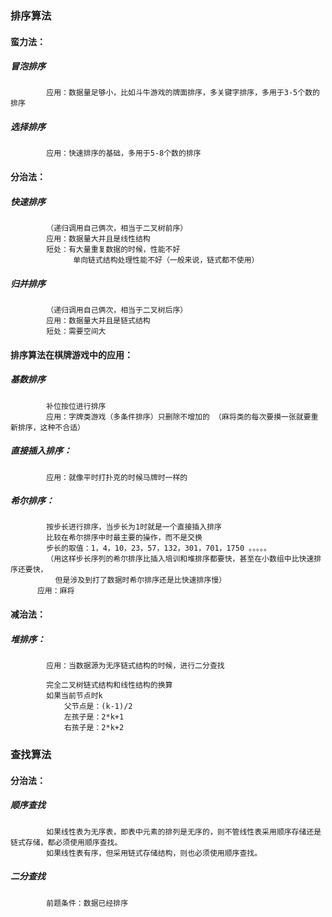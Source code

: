 
### 排序算法
    
#### 蛮力法：
  ##### 冒泡排序
            应用：数据量足够小，比如斗牛游戏的牌面排序，多关键字排序，多用于3-5个数的排序
  ##### 选择排序
            应用：快速排序的基础，多用于5-8个数的排序
            
#### 分治法：
  ##### 快速排序
            （递归调用自己俩次，相当于二叉树前序）
            应用：数据量大并且是线性结构
            短处：有大量重复数据的时候，性能不好
                  单向链式结构处理性能不好（一般来说，链式都不使用）
  ##### 归并排序
            （递归调用自己俩次，相当于二叉树后序）
            应用：数据量大并且是链式结构
            短处：需要空间大
            
#### 排序算法在棋牌游戏中的应用：        
  ##### 基数排序 
            补位按位进行排序
            应用：字牌类游戏（多条件排序）只删除不增加的 （麻将类的每次要摸一张就要重新排序，这种不合适）
  ##### 直接插入排序：
            应用：就像平时打扑克的时候马牌时一样的
  ##### 希尔排序：
            按步长进行排序，当步长为1时就是一个直接插入排序
            比较在希尔排序中时最主要的操作，而不是交换
            步长的取值：1，4，10，23，57，132，301，701，1750 。。。。。
            （用这样步长序列的希尔排序比插入培训和堆排序都要快，甚至在小数组中比快速排序还要快，
              但是涉及到打了数据时希尔排序还是比快速排序慢）
          应用：麻将
          
#### 减治法：
  ##### 堆排序：
  
            应用：当数据源为无序链式结构的时候，进行二分查找
  
            完全二叉树链式结构和线性结构的换算
            如果当前节点时k
                父节点是：(k-1)/2
                左孩子是：2*k+1
                右孩子是：2*k+2
        

### 查找算法

#### 分治法：
  ##### 顺序查找
            如果线性表为无序表，即表中元素的排列是无序的，则不管线性表采用顺序存储还是链式存储，都必须使用顺序查找。
            如果线性表有序，但采用链式存储结构，则也必须使用顺序查找。
  ##### 二分查找
            前题条件：数据已经排序
    
